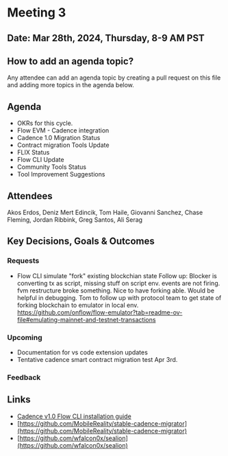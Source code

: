 # Meeting 3

## Date: Mar 28th, 2024, Thursday, 8-9 AM PST

## How to add an agenda topic?
Any attendee can add an agenda topic by creating a pull request on this file and adding more topics in the agenda below.

## Agenda
* OKRs for this cycle.
* Flow EVM - Cadence integration
* Cadence 1.0 Migration Status
* Contract migration Tools Update
* FLIX Status
* Flow CLI Update
* Community Tools Status
* Tool Improvement Suggestions
  
## Attendees 
Akos Erdos, Deniz Mert Edincik, Tom Haile, Giovanni Sanchez, Chase Fleming, Jordan Ribbink, Greg Santos, Ali Serag

## Key Decisions, Goals & Outcomes 
### Requests
* Flow CLI simulate "fork" existing blockchian state
  Follow up: Blocker is converting tx as script, missing stuff on script env. events are not firing. fvm restructure broke something. Nice to have forking able. Would be helpful in debugging. Tom to follow up with protocol team to get state of forking blockchain to emulator in local env.
https://github.com/onflow/flow-emulator?tab=readme-ov-file#emulating-mainnet-and-testnet-transactions


### Upcoming
* Documentation for vs code extension updates
* Tentative cadence smart contract migration test Apr 3rd. 

### Feedback

## Links
* [Cadence v1.0 Flow CLI installation guide](https://cadence-lang.org/docs/cadence_migration_guide/)
* [https://github.com/MobileReality/stable-cadence-migrator](https://github.com/MobileReality/stable-cadence-migrator)
* [https://github.com/wfalcon0x/sealion](https://github.com/wfalcon0x/sealion)
